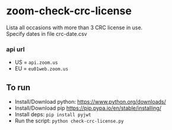 # zoom-check-crc-license
Lista all occasions with more than 3 CRC license in use.\
Specify dates in file crc-date.csv

### api url
* US = `api.zoom.us`
* EU = `eu01web.zoom.us`

## To run
* Install/Download python:
https://www.python.org/downloads/
* Install/Download pip
https://pip.pypa.io/en/stable/installing/
* Install deps:
`pip install pyjwt`
* Run the script:
`python check-crc-license.py`
